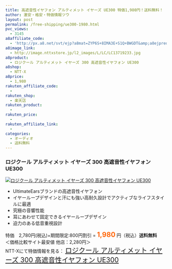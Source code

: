 ```yaml
---
title: 高遮音性イヤフォン アルティメット イヤーズ UE300 特価1,980円！送料無料！
author: 激安・格安・特価情報ツウ
layout: post
permalink: /free-shipping/ue300-1980.html
pvc_views:
  - 3145
a8affiliate_code:
  - 'http://px.a8.net/svt/ejp?a8mat=ZYP6S+8IMA3E+S1Q+BWGDT&amp;a8ejpredirect=http://nttxstore.jp/_II_LC13719233'
a8image_link:
  - http://image.nttxstore.jp/l2_images/L/LC/LC13719233.jpg
a8product:
  - ロジクール アルティメット イヤーズ 300 高遮音性イヤフォン UE300
a8shop:
  - NTT-X
a8price:
  - 1,980
rakuten_affiliate_code:
  - 
rakuten_shop:
  - 楽天店
rakuten_product:
  - 
rakuten_price:
  - 
rakuten_affiliate_link:
  - 
categories:
  - オーディオ
  - 送料無料
---
```

### ロジクール アルティメット イヤーズ 300 高遮音性イヤフォン UE300

<div class="img-bg2 img_L">
  <a title="ロジクール アルティメット イヤーズ 300 高遮音性イヤフォン UE300" href="http://px.a8.net/svt/ejp?a8mat=ZYP6S+8IMA3E+S1Q+BWGDT&a8ejpredirect=http://nttxstore.jp/_II_LC13719233" target="_blank"><img src="http://i0.wp.com/image.nttxstore.jp/l2_images/L/LC/LC13719233.jpg?resize=120%2C120" border="0" alt="ロジクール アルティメット イヤーズ 300 高遮音性イヤフォン UE300" style="border: 0pt none;" data-recalc-dims="1" /></a>
</div>

<!--more-->

  * UltimateEarsブランドの高遮音性イヤフォン
  * イヤーループデザインと汗にも強い高耐久設計でアクティブなライフスタイルに最適
  * 究極の音響性能
  * 耳にあわせて固定できるイヤーループデザイン
  * 迫力のある低音重視設計

特価　2,780円(税込)+期間限定:800円割引 = <span style="color: #ff6600; font-size: 150%;"><strong>1,980</strong></span> 円（税込）**送料無料**  
＜価格比較サイト最安値 他店：2,280円＞  
NTT-Xにて特価情報を見る： <span style="font-size: 150%;"><a href="http://px.a8.net/svt/ejp?a8mat=ZYP6S+8IMA3E+S1Q+BWGDT&a8ejpredirect=http://nttxstore.jp/_II_LC13719233" target="_blank">ロジクール アルティメット イヤーズ 300 高遮音性イヤフォン UE300</a></span>